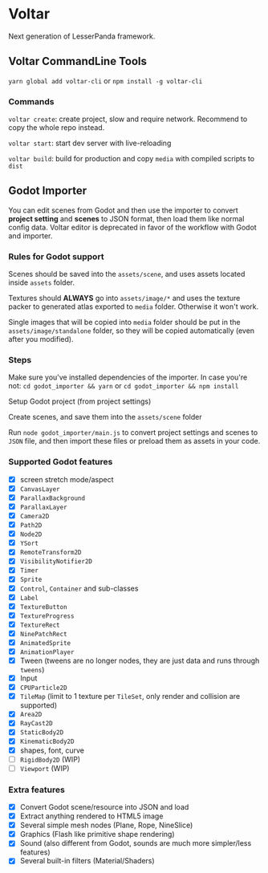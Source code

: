 Voltar
=============

Next generation of LesserPanda framework.

## Voltar CommandLine Tools

`yarn global add voltar-cli` or `npm install -g voltar-cli`

### Commands

`voltar create`: create project, slow and require network. Recommend to copy the whole repo instead.

`voltar start`: start dev server with live-reloading

`voltar build`: build for production and copy `media` with compiled scripts to `dist`

## Godot Importer

You can edit scenes from Godot and then use the importer to convert **project setting**
and **scenes** to JSON format, then load them like normal config data. Voltar editor
is deprecated in favor of the workflow with Godot and importer.

### Rules for Godot support

Scenes should be saved into the `assets/scene`, and uses assets located inside
`assets` folder.

Textures should **ALWAYS** go into `assets/image/*` and uses the texture packer
to generated atlas exported to `media` folder. Otherwise it won't work.

Single images that will be copied into `media` folder should be put in
the `assets/image/standalone` folder, so they will be copied automatically (even after you modified).

### Steps

Make sure you've installed dependencies of the importer. In case you're not:
`cd godot_importer && yarn` or `cd godot_importer && npm install`

Setup Godot project (from project settings)

Create scenes, and save them into the `assets/scene` folder

Run `node godot_importer/main.js` to convert project settings and scenes to `JSON`
file, and then import these files or preload them as assets in your code.

### Supported Godot features

- [x] screen stretch mode/aspect
- [x] `CanvasLayer`
- [x] `ParallaxBackground`
- [x] `ParallaxLayer`
- [x] `Camera2D`
- [x] `Path2D`
- [x] `Node2D`
- [x] `YSort`
- [x] `RemoteTransform2D`
- [x] `VisibilityNotifier2D`
- [x] `Timer`
- [x] `Sprite`
- [x] `Control`, `Container` and sub-classes
- [x] `Label`
- [x] `TextureButton`
- [x] `TextureProgress`
- [x] `TextureRect`
- [x] `NinePatchRect`
- [x] `AnimatedSprite`
- [x] `AnimationPlayer`
- [x] Tween (tweens are no longer nodes, they are just data and runs through `tweens`)
- [x] Input
- [x] `CPUParticle2D`
- [x] `TileMap` (limit to 1 texture per `TileSet`, only render and collision are supported)
- [x] `Area2D`
- [x] `RayCast2D`
- [x] `StaticBody2D`
- [x] `KinematicBody2D`
- [x] shapes, font, curve
- [ ] `RigidBody2D` (WIP)
- [ ] `Viewport` (WIP)

### Extra features

- [x] Convert Godot scene/resource into JSON and load
- [x] Extract anything rendered to HTML5 image
- [x] Several simple mesh nodes (Plane, Rope, NineSlice)
- [x] Graphics (Flash like primitive shape rendering)
- [x] Sound (also different from Godot, sounds are much more simpler/less features)
- [x] Several built-in filters (Material/Shaders)
